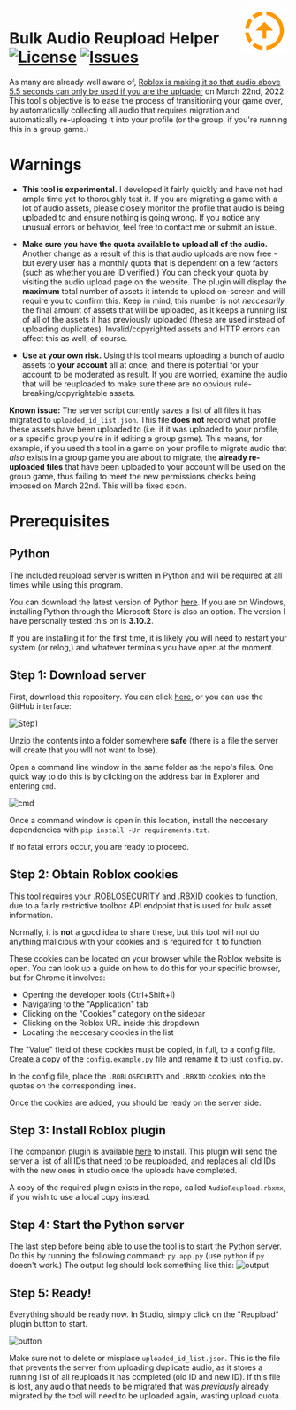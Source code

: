 <img src="resources/icon.png" align="right" height="84" />

# Bulk Audio Reupload Helper [![License](https://img.shields.io/github/license/the-sink/roblox-reuploader)](https://github.com/the-sink/roblox-reuploader/blob/main/LICENSE) [![Issues](https://img.shields.io/github/issues/the-sink/roblox-reuploader)](https://github.com/the-sink/roblox-reuploader/issues)

As many are already well aware of, [Roblox is making it so that audio above 5.5 seconds can only be used if you are the uploader](https://devforum.roblox.com/t/action-needed-upcoming-changes-to-asset-privacy-for-audio/1701697) on March 22nd, 2022. This tool's objective is to ease the process of transitioning your game over, by automatically collecting all audio that requires migration and automatically re-uploading it into your profile (or the group, if you're running this in a group game.)

# Warnings
* **This tool is experimental.** I developed it fairly quickly and have not had ample time yet to thoroughly test it. If you are migrating a game with a lot of audio assets, please closely monitor the profile that audio is being uploaded to and ensure nothing is going wrong. If you notice any unusual errors or behavior, feel free to contact me or submit an issue.

* **Make sure you have the quota available to upload all of the audio.** Another change as a result of this is that audio uploads are now free - but every user has a monthly quota that is dependent on a few factors (such as whether you are ID verified.) You can check your quota by visiting the audio upload page on the website. The plugin will display the **maximum** total number of assets it intends to upload on-screen and will require you to confirm this. Keep in mind, this number is not *neccesarily* the final amount of assets that will be uploaded, as it keeps a running list of all of the assets it has previously uploaded (these are used instead of uploading duplicates). Invalid/copyrighted assets and HTTP errors can affect this as well, of course.

* **Use at your own risk.** Using this tool means uploading a bunch of audio assets to **your account** all at once, and there is potential for your account to be moderated as result. If you are worried, examine the audio that will be reuploaded to make sure there are no obvious rule-breaking/copyrightable assets.

**Known issue:** The server script currently saves a list of all files it has migrated to `uploaded_id_list.json`. This file **does not** record what profile these assets have been uploaded to (i.e. if it was uploaded to your profile, or a specific group you're in if editing a group game). This means, for example, if you used this tool in a game on your profile to migrate audio that *also* exists in a group game you are about to migrate, the **already re-uploaded files** that have been uploaded to your account will be used on the group game, thus failing to meet the new permissions checks being imposed on March 22nd. This will be fixed soon.
<!-- Perhaps move this issue part somewhere else? Just doesn't feel right to be here... - ATPStorages -->

# Prerequisites
## Python

The included reupload server is written in Python and will be required at all times while using this program.

You can download the latest version of Python [here](**https://www.python.org/**). If you are on Windows, installing Python through the Microsoft Store is also an option.
The version I have personally tested this on is **3.10.2**.

If you are installing it for the first time, it is likely you will need to restart your system (or relog,) and whatever terminals you have open at the moment. 

## Step 1: Download server

First, download this repository. You can click [here](https://github.com/the-sink/roblox-reuploader/archive/refs/heads/main.zip), or you can use the GitHub interface:

![Step1](https://i.imgur.com/OW7CcFW.png)

Unzip the contents into a folder somewhere **safe** (there is a file the server will create that you wlll not want to lose).

Open a command line window in the same folder as the repo's files. One quick way to do this is by clicking on the address bar in Explorer and entering `cmd`.

![cmd](https://i.imgur.com/6kH0XII.png)

Once a command window is open in this location, install the neccesary dependencies with `pip install -Ur requirements.txt`.

If no fatal errors occur, you are ready to proceed.

## Step 2: Obtain Roblox cookies

This tool requires your .ROBLOSECURITY and .RBXID cookies to function, due to a fairly restrictive toolbox API endpoint that is used for bulk asset information.

Normally, it is **not** a good idea to share these, but this tool will not do anything malicious with your cookies and is required for it to function.

These cookies can be located on your browser while the Roblox website is open. You can look up a guide on how to do this for your specific browser, but for Chrome it involves:

* Opening the developer tools (Ctrl+Shift+I)
* Navigating to the "Application" tab
* Clicking on the "Cookies" category on the sidebar
* Clicking on the Roblox URL inside this dropdown
* Locating the neccesary cookies in the list

The "Value" field of these cookies must be copied, in full, to a config file. Create a copy of the `config.example.py` file and rename it to just `config.py`.

In the config file, place the `.ROBLOSECURITY` and `.RBXID` cookies into the quotes on the corresponding lines.

Once the cookies are added, you should be ready on the server side.

## Step 3: Install Roblox plugin

The companion plugin is available [here](https://www.roblox.com/library/9106046275/Bulk-Audio-Reupload-Helper) to install. This plugin will send the server a list of all IDs that need to be reuploaded, and replaces all old IDs with the new ones in studio once the uploads have completed.

A copy of the required plugin exists in the repo, called `AudioReupload.rbxmx`, if you wish to use a local copy instead.

## Step 4: Start the Python server

The last step before being able to use the tool is to start the Python server. Do this by running the following command: `py app.py` (use `python` if `py` doesn't work.) The output log should look something like this:
![output](https://i.imgur.com/woJI7Oq.png)

## Step 5: Ready!

Everything should be ready now. In Studio, simply click on the "Reupload" plugin button to start.

![button](https://i.imgur.com/vLzoVPt.png)

Make sure not to delete or misplace `uploaded_id_list.json`. This is the file that prevents the server from uploading duplicate audio, as it stores a running list of all reuploads it has completed (old ID and new ID). If this file is lost, any audio that needs to be migrated that was *previously* already migrated by the tool will need to be uploaded again, wasting upload quota.
